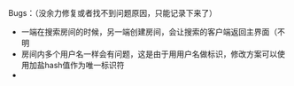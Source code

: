Bugs：（没余力修复或者找不到问题原因，只能记录下来了）

- 一端在搜索房间的时候，另一端创建房间，会让搜索的客户端返回主界面（不明
- 房间内多个用户名一样会有问题，这是由于用用户名做标识，修改方案可以使用加盐hash值作为唯一标识符
- 